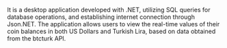 
It is a desktop application developed with .NET, utilizing SQL queries for database operations, and establishing internet connection through Json.NET. The application allows users to view the real-time values of their coin balances in both US Dollars and Turkish Lira, based on data obtained from the btcturk API.
